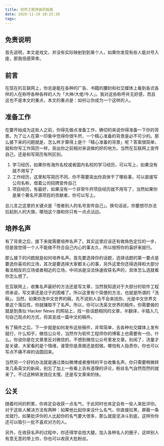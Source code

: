 ```yaml
---
title: 软件工程师装屄指南
date: 2020-11-19 10:25:38
tags:
---
```


## 免责说明

首先说明，本文是戏文，并没有实际映射到到某个人，如果你发现有些人能对号入座，那我倍感荣幸。

## 前言

在现在的互联网上，你总是能在各种的广告、书籍的腰封和社交媒体上看到各式各样的人在称呼各种各样的人为「大神/大佬/牛人」。我对这些称呼并无好感，而且这也不是本文的重点，本文的重点是：如何让你成为一个这样的人。

## 准备工作

在要开始成为这些人之前，你得先做点准备工作，确切的来说你得准备一下你的背景。为了让人在第一印象中觉得你很牛屄，一个精心准备的背景是必不可少的。那么接下来的问题就是，怎么样才算得上是个「精心准备的背景」呢？答案很简单，就和你写工作简历一样，突出你之前相对来说做的好的地方。当然在互联网上宣传自己，还是和写简历有所区别。

1. 学习经历，如果你有海外名校或者国内名校的学习经历，可以写上，如果没有就不用写了
2. 工作经历，这里和写简历不同，你不需要突出你具体干了哪些事，可以直接写公司名称，借着公司招牌宣传自己
3. 项目经历，有最好，如果没有一个非常牛屄项目经历就不用写了，当然如果你是某个著名开源项目的贡献者，你可以写上。

总儿言之这里的关键点是「借者别人的名号宣传自己」。换句话说，你要想尽办法拉起别人的大旗，哪怕这个旗和你只有一点点沾边。

## 培养名声

有了背景之后，接下来就需要培养名声了。其实这里应该还有做角色定位的一步，但是我觉得一个人不能做不符合自己内心的事太久，所以按照你的喜好来就行。

那么接下的问题就是如何培养名声。首先要选择你的话题，选择话题的第一要点是要选你喜欢的立场，其次是要选择大家都关心的事，另外这里你还得选择和大部分看法相反的立场或者相近的立场，中间派是没法快速收获名声的，具体怎么选就看你怎么想了。

在互联网上，收集名声最好的方法还是写文章，当然我知道对于大部分的软件工程师来说，写文章还是过于的困难了。所以这里有个简便的方法，也就是所谓的「洗稿」。当然，如果你洗中文世界的稿，先不说别人会不会来找你，光是中文世界文章这个落后性，你就赚取不了名声。所以，你可以洗英文世界的稿件。你需要做的就是到类似 Hacker News 的网站上，找一些话题相同的文章，半翻译，半插入几句自己观点的方式，将其变成一篇中文的稿件。

有了稿件之后，下一步就是如何发布这些稿件，非常简单，去各种社交媒体上发布就行，什么知乎，微信公众号，当然作为软件工程师你的博客上也需要有一份。什么，你说你是在文章里反对微信的，不想到微信公众号里发文章。别闹了，流量才是关键，大家看的是个情绪，谁管你是真做还是假做。哪怕有人指责你，你也可以写点不痛不痒的话圆回来。

当然另一个好的办法就是通过类似微博或者推特的平台收集名声。你只需要稍微转发几条英文的新闻，别忘了加上一些看上去有道理的评论，粉丝名气自然而然的就来了。不过这种转发效应太慢，还是写文章来的快。

## 公关

随着时间的积累，你肯定会收获一点名气，于此同时也肯定会有一些人来批评你。对于这些人解决方法有两种：如果他比起你来没什么名气，你直接拉黑，屏蔽一条龙就行。如果批评你的人比起你的名气要大很多，那么就是坚决斗到底，这样你你还可以吸引一批不喜欢对方的人。

另外，在收获名声的过程中，你还得学会抱大腿，加入各种名人的圈子，这样别人有意无意的带上你，你也可以收获大批粉丝。